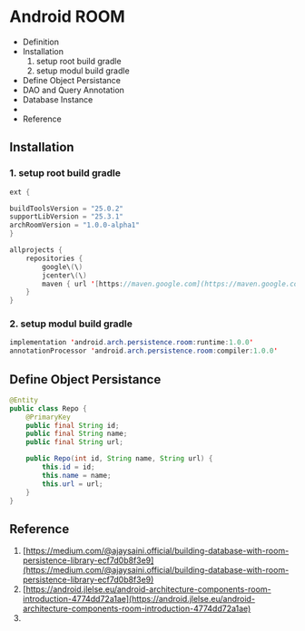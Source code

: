 # Android ROOM

* Definition 
* Installation
  1. setup root build gradle
  2. setup modul build gradle
* Define Object Persistance 
* DAO and Query Annotation
* Database Instance
* 
* Reference 

## Installation
### 1. setup root build gradle 

```java
ext {

buildToolsVersion = "25.0.2"
supportLibVersion = "25.3.1"
archRoomVersion = "1.0.0-alpha1"
}

allprojects {  
    repositories {  
        google\(\)  
        jcenter\(\)  
        maven { url '[https://maven.google.com](https://maven.google.com)' }  
    }  
}
```

### 2. setup modul build gradle
```java
implementation 'android.arch.persistence.room:runtime:1.0.0'
annotationProcessor 'android.arch.persistence.room:compiler:1.0.0'
```

## Define Object Persistance

```java
@Entity
public class Repo {
    @PrimaryKey
    public final String id;
    public final String name;
    public final String url;

    public Repo(int id, String name, String url) {
        this.id = id;
        this.name = name;
        this.url = url;
    }
}
```

## Reference

1. [https://medium.com/@ajaysaini.official/building-database-with-room-persistence-library-ecf7d0b8f3e9](https://medium.com/@ajaysaini.official/building-database-with-room-persistence-library-ecf7d0b8f3e9)
2. [https://android.jlelse.eu/android-architecture-components-room-introduction-4774dd72a1ae](https://android.jlelse.eu/android-architecture-components-room-introduction-4774dd72a1ae)
3. 


